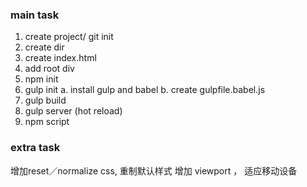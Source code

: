 ### main task
1. create project/ git init
2. create dir
3. create index.html
5. add root div
6. npm init
7. gulp init
    a. install gulp and babel
    b. create gulpfile.babel.js
8. gulp build
9. gulp server (hot reload)
10. npm script

### extra task
增加reset／normalize css, 重制默认样式
增加 viewport <meta> ， 适应移动设备
